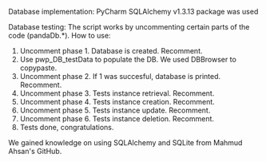 Database implementation:
PyCharm SQLAlchemy v1.3.13 package was used

Database testing:
The script works by uncommenting certain parts of the code (pandaDb.*).
How to use:
1.	Uncomment phase 1. Database is created. Recomment.
2.	Use pwp_DB_testData to populate the DB. We used DBBrowser to copypaste.
3.	Uncomment phase 2. If 1 was succesful, database is printed. Recomment.
4.	Uncomment phase 3. Tests instance retrieval. Recomment.
5.	Uncomment phase 4. Tests instance creation. Recomment.
6.	Uncomment phase 5. Tests instance update. Recomment.
7.	Uncomment phase 6. Tests instance deletion. Recomment.
8.	Tests done, congratulations.

We gained knowledge on using SQLAlchemy and SQLite from Mahmud Ahsan's GitHub.
